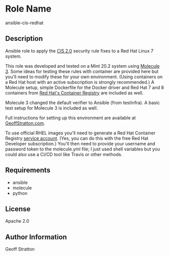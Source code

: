 Role Name
=========
ansible-cis-redhat

Description
---------------
Ansible role to apply the [CIS 2.0](https://www.cisecurity.org/benchmark/red_hat_linux/) security rule fixes to a Red Hat Linux 7 system.

This role was developed and tested on a Mint 20.2 system using [Molecule 3](https://molecule.readthedocs.io/en/latest/). Some ideas for testing these rules with container are provided here but you'll need to modify these for your own environment. (Using containers on a Red Hat host with an active subscription is strongly recommended.) A Molecule setup, simple Dockerfile for the Docker driver and Red Hat 7 and 8 containers from [Red Hat's Container Registry](https://catalog.redhat.com/software/containers/explore) are included as well.

Molecule 3 changed the default verifier to Ansible (from testinfra). A basic test setup for Molecule 3 is included as well.

Full instructions for setting up this environment are available at [GeoffStratton.com](https://www.geoffstratton.com/test-ansible-roles-molecule-3-and-red-hat-docker-images-linux-mint).

To use official RHEL images you'll need to generate a Red Hat Container Registry [service account](https://access.redhat.com/terms-based-registry/). (Yes, you can do this with the free Red Hat Developer subscription.) You'll then need to provide your username and password token to the molecule.yml file; I just used shell variables but you could also use a CI/CD tool like Travis or other methods.

Requirements
--------------
* ansible
* molecule
* python

License
-------
Apache 2.0

Author Information
------------------
Geoff Stratton
